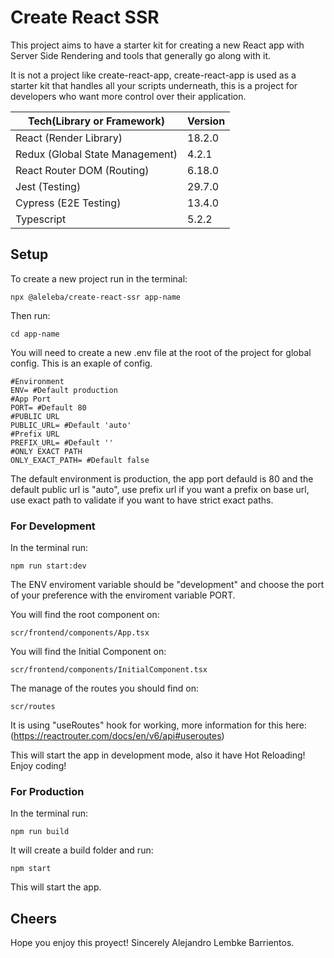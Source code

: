 # Create React SSR

This project aims to have a starter kit for creating a new React app with Server Side Rendering and tools that generally go along with it.

It is not a project like create-react-app, create-react-app is used as a starter kit that handles all your scripts underneath, this is a project for developers who want more control over their application.

Tech(Library or Framework) | Version |
--- | --- |
React (Render Library) | 18.2.0
Redux (Global State Management) | 4.2.1
React Router DOM (Routing) | 6.18.0
Jest (Testing) | 29.7.0
Cypress (E2E Testing) | 13.4.0
Typescript | 5.2.2

## Setup
To create a new project run in the terminal:
```
npx @aleleba/create-react-ssr app-name
```
Then run:
```
cd app-name
```
You will need to create a new .env file at the root of the project for global config.
This is an exaple of config.
```
#Environment
ENV= #Default production
#App Port
PORT= #Default 80
#PUBLIC URL
PUBLIC_URL= #Default 'auto'
#Prefix URL
PREFIX_URL= #Default ''
#ONLY EXACT PATH
ONLY_EXACT_PATH= #Default false
```
The default environment is production, the app port defauld is 80 and the default public url is "auto", use prefix url if you want a prefix on base url, use exact path to validate if you want to have strict exact paths.

### For Development
In the terminal run:
```
npm run start:dev
```
The ENV enviroment variable should be "development" and choose the port of your preference with the enviroment variable PORT.

You will find the root component on:
```
scr/frontend/components/App.tsx
```
You will find the Initial Component on:
```
scr/frontend/components/InitialComponent.tsx
```

The manage of the routes you should find on:
```
scr/routes
```
It is using "useRoutes" hook for working, more information for this here: (https://reactrouter.com/docs/en/v6/api#useroutes)

This will start the app in development mode, also it have Hot Reloading!
Enjoy coding!

### For Production
In the terminal run:
```
npm run build
```
It will create a build folder and run:
```
npm start
```
This will start the app.

## Cheers
Hope you enjoy this proyect! Sincerely Alejandro Lembke Barrientos.
